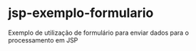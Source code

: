 # jsp-exemplo-formulario
Exemplo de utilização de formulário para enviar dados para o processamento em JSP
